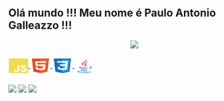 ## Olá mundo !!! Meu nome é Paulo Antonio Galleazzo !!!

<div align="center">
  <a href="https://github.com/Galleazzo">
  <img height="180em" src="https://github-readme-stats.vercel.app/api?username=Galleazzo&show_icons=true&theme=dracula&include_all_commits=true&count_private=true"/>
 
</div>
  
  <div style="display: inline_block"><br>
  <img align="center" alt="Paulo-Js" height="30" width="40" src="https://raw.githubusercontent.com/devicons/devicon/master/icons/javascript/javascript-plain.svg">
  <img align="center" alt="Paulo-HTML" height="30" width="40" src="https://raw.githubusercontent.com/devicons/devicon/master/icons/html5/html5-original.svg">
  <img align="center" alt="Paulo-CSS" height="30" width="40" src="https://raw.githubusercontent.com/devicons/devicon/master/icons/css3/css3-original.svg">
  <img align="center" alt="Paulo-CSS" height="30" width="40" src="https://raw.githubusercontent.com/devicons/devicon/master/icons/java/java-original.svg">
  
</div>
  
  ###
  
<div> 
  <a href="https://www.instagram.com/paulo_galleazzo/" target="_blank"><img src="https://img.shields.io/badge/-Instagram-%23E4405F?style=for-the-badge&logo=instagram&logoColor=white" target="_blank"></a>
  <a href = "mailto:paulogalleazzo1@gmail.com"><img src="https://img.shields.io/badge/-Gmail-%23333?style=for-the-badge&logo=gmail&logoColor=white" target="_blank"></a>
  <a href="https://www.linkedin.com/in/paulo-galleazzo-34866b21b/" target="_blank"><img src="https://img.shields.io/badge/-LinkedIn-%230077B5?style=for-the-badge&logo=linkedin&logoColor=white" target="_blank"></a> 
    
</div>
